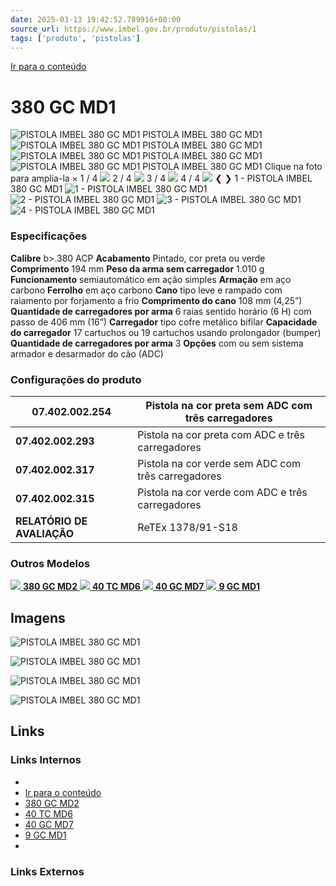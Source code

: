 ```yaml
---
date: 2025-03-13 19:42:52.789916+00:00
source_url: https://www.imbel.gov.br/produto/pistolas/1
tags: ['produto', 'pistolas']
---
```


[](https://www.imbel.gov.br/produto/pistolas/1)
[Ir para o conteúdo](https://www.imbel.gov.br/produto/pistolas/1#conteudo)
# 380 GC MD1
![PISTOLA IMBEL 380 GC MD1](https://www.imbel.gov.br/storage/produto/1-1675427017.png)
PISTOLA IMBEL 380 GC MD1
![PISTOLA IMBEL 380 GC MD1](https://www.imbel.gov.br/storage/produto/1-1675427034.png)
PISTOLA IMBEL 380 GC MD1
![PISTOLA IMBEL 380 GC MD1](https://www.imbel.gov.br/storage/produto/1-1675427050.png)
PISTOLA IMBEL 380 GC MD1
![PISTOLA IMBEL 380 GC MD1](https://www.imbel.gov.br/storage/produto/1-1675427060.jpg)
PISTOLA IMBEL 380 GC MD1
Clique na foto para amplia-la 
×
1 / 4
![](https://www.imbel.gov.br/storage/produto/1-1675427017.png)
2 / 4
![](https://www.imbel.gov.br/storage/produto/1-1675427034.png)
3 / 4
![](https://www.imbel.gov.br/storage/produto/1-1675427050.png)
4 / 4
![](https://www.imbel.gov.br/storage/produto/1-1675427060.jpg)
❮ ❯
1 - PISTOLA IMBEL 380 GC MD1 
![1 - PISTOLA IMBEL 380 GC MD1 ](https://www.imbel.gov.br/storage/produto/1-1675427017.png)
![2 - PISTOLA IMBEL 380 GC MD1 ](https://www.imbel.gov.br/storage/produto/1-1675427034.png)
![3 - PISTOLA IMBEL 380 GC MD1 ](https://www.imbel.gov.br/storage/produto/1-1675427050.png)
![4 - PISTOLA IMBEL 380 GC MD1 ](https://www.imbel.gov.br/storage/produto/1-1675427060.jpg)
### Especificações
**Calibre**
b>.380 ACP
**Acabamento**
Pintado, cor preta ou verde
**Comprimento**
194 mm
**Peso da arma sem carregador**
1.010 g
**Funcionamento**
semiautomático em ação simples
**Armação**
em aço carbono
**Ferrolho**
em aço carbono
**Cano**
tipo leve e rampado com raiamento por forjamento a frio
**Comprimento do cano**
108 mm (4,25”)
**Quantidade de carregadores por arma**
6 raias sentido horário (6 H) com passo de 406 mm (16”)
**Carregador**
tipo cofre metálico bifilar
**Capacidade do carregador**
17 cartuchos ou 19 cartuchos usando prolongador (bumper)
**Quantidade de carregadores por arma**
3
**Opções**
com ou sem sistema armador e desarmador do cão (ADC)
### Configurações do produto
**07.402.002.254** | Pistola na cor preta sem ADC com três carregadores  
---|---  
**07.402.002.293** | Pistola na cor preta com ADC e três carregadores  
**07.402.002.317** | Pistola na cor verde sem ADC com três carregadores  
**07.402.002.315** | Pistola na cor verde com ADC e três carregadores  
**RELATÓRIO DE AVALIAÇÃO** | ReTEx 1378/91-S18  
### Outros Modelos
[ ![](https://www.imbel.gov.br/storage/produto/2-1675427784.png) **380 GC MD2** ](https://www.imbel.gov.br/produto/pistolas/2)
[ ![](https://www.imbel.gov.br/storage/produto/4-1675429086.png) **40 TC MD6** ](https://www.imbel.gov.br/produto/pistolas/4)
[ ![](https://www.imbel.gov.br/storage/produto/5-1675429836.png) **40 GC MD7** ](https://www.imbel.gov.br/produto/pistolas/5)
[ ![](https://www.imbel.gov.br/storage/produto/9-1675684712.png) **9 GC MD1** ](https://www.imbel.gov.br/produto/pistolas/9)
[ ](https://www.imbel.gov.br/produto/pistolas/1#home)


## Imagens

![PISTOLA IMBEL 380 GC MD1](https://www.imbel.gov.br/storage/produto/1-1675427017.png)

![PISTOLA IMBEL 380 GC MD1](https://www.imbel.gov.br/storage/produto/1-1675427034.png)

![PISTOLA IMBEL 380 GC MD1](https://www.imbel.gov.br/storage/produto/1-1675427050.png)

![PISTOLA IMBEL 380 GC MD1](https://www.imbel.gov.br/storage/produto/1-1675427060.jpg)



## Links

### Links Internos

- [](https://www.imbel.gov.br/produto/pistolas/1)
- [Ir para o conteúdo](https://www.imbel.gov.br/produto/pistolas/1#conteudo)
- [380 GC MD2](https://www.imbel.gov.br/produto/pistolas/2)
- [40 TC MD6](https://www.imbel.gov.br/produto/pistolas/4)
- [40 GC MD7](https://www.imbel.gov.br/produto/pistolas/5)
- [9 GC MD1](https://www.imbel.gov.br/produto/pistolas/9)
- [](https://www.imbel.gov.br/produto/pistolas/1#home)

### Links Externos


